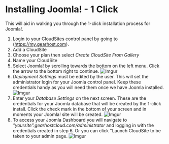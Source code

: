 Installing Joomla! - 1 Click
==================


This will aid in walking you through the 1-click installation process for Joomla!.

 1. Login to your CloudSites control panel by going to
    (https://my.gearhost.com). 
 2.  Add a CloudSite
 3. Choose your plan then select *Create CloudSite From Gallery*
 4. Name your CloudSite
 5. Select Joomla! by scrolling towards the bottom on the left menu. Click the arrow to the bottom right to continue.
![Imgur](http://i.imgur.com/sDphC1D.jpg)
 6. *Deployment Settings* must be edited by the user. This will set the administrator login for your Joomla control panel. Keep these credentials handy as you will need them once we have Joomla installed.
![Imgur](http://i.imgur.com/sqnr26w.jpg)
 7. Enter your *Database Settings* on the next screen. These are the credentials for your Joomla database that will be created by the 1-click install. Click the check mark in the bottom of your screen and in moments your Joomla! site will be created.
![Imgur](http://i.imgur.com/k936co1.jpg)
 8. To access your Joomla Dashboard you will navigate to *"yoursite".gearhostcloud.com/administrator* and logging in with the credentials created in step 6. Or you can click "Launch CloudSite to be taken to your admin page.
 ![Imgur](http://i.imgur.com/Ln3e7Qu.jpg)
 